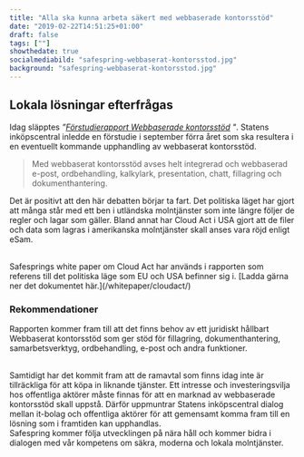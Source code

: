 ```yaml
---
title: "Alla ska kunna arbeta säkert med webbaserade kontorsstöd"
date: "2019-02-22T14:51:25+01:00"
draft: false
tags: [""]
showthedate: true
socialmediabild: "safespring-webbaserat-kontorsstod.jpg"
background: "safespring-webbaserat-kontorsstod.jpg"
---
```


## Lokala lösningar efterfrågas
Idag släpptes *”[Förstudierapport Webbaserade kontorsstöd](https://www.avropa.se/globalassets/forstudierapporter-vt--it/forstudierapport-webbaserat-kontorsstod.pdf) "*. Statens inköpscentral inledde en förstudie i september förra året som ska resultera i en eventuellt kommande upphandling av webbaserat kontorsstöd.

>Med webbaserat kontorsstöd avses helt integrerad och webbaserad e-post, ordbehandling, kalkylark, presentation, chatt, fillagring och dokumenthantering.

Det är positivt att den här debatten börjar ta fart. Det politiska läget har gjort att många står med ett ben i utländska molntjänster som inte längre följer de regler och lagar som gäller. Bland annat har Cloud Act i USA gjort att de filer och data som lagras i amerikanska molntjänster skall anses vara röjd enligt eSam.

<br>
Safesprings white paper om Cloud Act har används i rapporten som referens till det politiska läge som EU och USA befinner sig i. [Ladda gärna ner det dokumentet här.](/whitepaper/cloudact/)

### Rekommendationer
Rapporten kommer fram till att det finns behov av ett juridiskt hållbart Webbaserat kontorsstöd som ger stöd för fillagring, dokumenthantering, samarbetsverktyg, ordbehandling, e-post och andra funktioner.

<br>
Samtidigt har det kommit fram att de ramavtal som finns idag inte är tillräckliga för att köpa in liknande tjänster. Ett intresse och investeringsvilja hos offentliga aktörer måste finnas för att en marknad av webbaserade kontorsstöd skall uppstå. Därför uppmuntrar Statens inköpscentral dialog mellan it-bolag och offentliga aktörer för att gemensamt komma fram till en lösning som i framtiden kan upphandlas.

<br>
Safespring kommer följa utvecklingen på nära håll och kommer bidra i dialogen med vår kompetens om säkra, moderna och lokala molntjänster.
